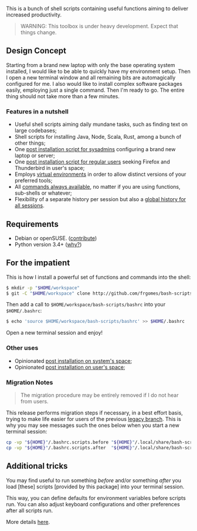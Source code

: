 This is a bunch of shell scripts containing useful functions aiming to deliver increased productivity.

> WARNING: This toolbox is under heavy development. Expect that things change.

## Design Concept

Starting from a brand new laptop with only the base operating system installed, I would like to be able to quickly have my environment setup. Then I open a new terminal window and all remaining bits are automagically configured for me. I also would like to install complex software packages easily, employing just a single command. Then I'm ready to go. The entire thing should not take more than a few minutes.

### Features in a nutshell

* Useful shell scripts aiming daily mundane tasks, such as finding text on large codebases;
* Shell scripts for installing Java, Node, Scala, Rust, among a bunch of other things;
* One [post installation script for sysadmins](docs/postinstall-sysadmin.md) configuring a brand new laptop or server;
* One [post installation script for regular users](docs/postinstall-user.md) seeking Firefox and Thunderbird in user's space;
* Employs [virtual environments](docs/python-venv.md) in order to allow distinct versions of your preferred tools;
* All [commands always available](docs/design.md), no matter if you are using functions, sub-shells or whatever;
* Flexibility of a separate history per session but also a [global history for all sessions](docs/history.md).

## Requirements

* Debian or openSUSE. ([contribute](docs/contribute.md))
* Python version 3.4+ ([why?](docs/python-venv.md))

## For the impatient

This is how I install a powerful set of functions and commands into the shell:

```bash
$ mkdir -p "$HOME/workspace"
$ git -C "$HOME/workspace" clone http://github.com/frgomes/bash-scripts
```

Then add a call to ``$HOME/workspace/bash-scripts/bashrc`` into your ``$HOME/.bashrc``:

```bash
$ echo 'source $HOME/workspace/bash-scripts/bashrc' >> $HOME/.bashrc
```

Open a new terminal session and enjoy!

### Other uses

* Opinionated [post installation on system's space](docs/postinstall-sysadmin.md);
* Opinionated [post installation on user's space](docs/postinstall-user.md);

### Migration Notes

> The migration procedure may be entirely removed if I do not hear from users.

This release performs migration steps if necessary, in a best effort basis, trying to make life easier for users of the previous [legacy branch](https://github.com/frgomes/bash-scripts/tree/legacy). This is why you may see messages such the ones below when you start a new terminal session:

```bash
cp -vp "${HOME}"/.bashrc.scripts.before "${HOME}"/.local/share/bash-scripts/postactivate/head.d/000-default.sh
cp -vp "${HOME}"/.bashrc.scripts.after  "${HOME}"/.local/share/bash-scripts/postactivate/tail.d/999-default.sh
```

## Additional tricks

You may find useful to run something _before_ and/or something _after_ you load [these] scripts
[provided by this package] into your terminal session.

This way, you can define defaults for environment variables before scripts run.
You can also adjust keyboard configurations and other preferences after all scripts run.

More details [here](docs/extensions.md).
